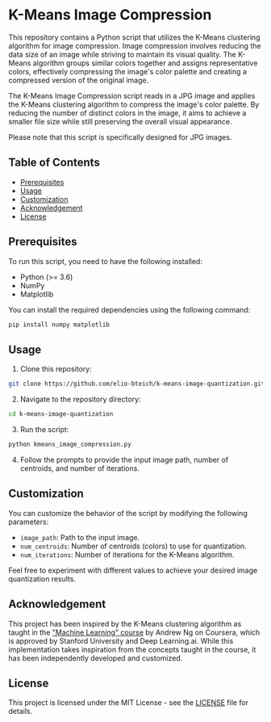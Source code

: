 # K-Means Image Compression

This repository contains a Python script that utilizes the K-Means clustering algorithm for image compression. Image compression involves reducing the data size of an image while striving to maintain its visual quality. The K-Means algorithm groups similar colors together and assigns representative colors, effectively compressing the image's color palette and creating a compressed version of the original image.

The K-Means Image Compression script reads in a JPG image and applies the K-Means clustering algorithm to compress the image's color palette. By reducing the number of distinct colors in the image, it aims to achieve a smaller file size while still preserving the overall visual appearance.

Please note that this script is specifically designed for JPG images.

## Table of Contents
- [Prerequisites](#prerequisites)
- [Usage](#usage)
- [Customization](#customization)
- [Acknowledgement](#acknowledgement)
- [License](#license)

## Prerequisites

To run this script, you need to have the following installed:

- Python (>= 3.6)
- NumPy
- Matplotlib

You can install the required dependencies using the following command:

```bash
pip install numpy matplotlib
```

## Usage

1. Clone this repository:

```bash
git clone https://github.com/elio-bteich/k-means-image-quantization.git
```

2. Navigate to the repository directory:

```bash
cd k-means-image-quantization
```

3. Run the script:

```bash
python kmeans_image_compression.py
```

4. Follow the prompts to provide the input image path, number of centroids, and number of iterations.

## Customization

You can customize the behavior of the script by modifying the following parameters:

- `image_path`: Path to the input image.
- `num_centroids`: Number of centroids (colors) to use for quantization.
- `num_iterations`: Number of iterations for the K-Means algorithm.

Feel free to experiment with different values to achieve your desired image quantization results.

## Acknowledgement

This project has been inspired by the K-Means clustering algorithm as taught in the ["Machine Learning" course](https://www.coursera.org/learn/machine-learning) by Andrew Ng on Coursera, which is approved by Stanford University and Deep Learning.ai. While this implementation takes inspiration from the concepts taught in the course, it has been independently developed and customized.

## License

This project is licensed under the MIT License - see the [LICENSE](LICENSE) file for details.
